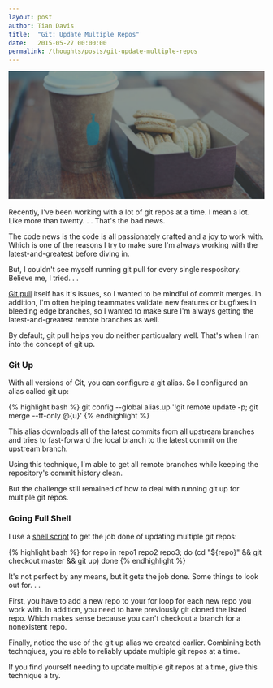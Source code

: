```yaml
---
layout: post
author: Tian Davis
title:  "Git: Update Multiple Repos"
date:   2015-05-27 00:00:00
permalink: /thoughts/posts/git-update-multiple-repos
---
```


![Macroons Coffee][1]

Recently, I've been working with a lot of git repos at a time.  I mean a lot. Like more than twenty. . . That's the bad news.

The code news is the code is all passionately crafted and a joy to work with. Which is one of the reasons I try to make sure I'm always working with the latest-and-greatest before diving in.

But, I couldn't see myself running git pull for every single respository. Believe me, I tried. . .

[Git pull][2] itself has it's issues, so I wanted to be mindful of commit merges. In addition, I'm often helping teammates validate new features or bugfixes in bleeding edge branches, so I wanted to make sure I'm always getting the latest-and-greatest remote branches as well.

By default, git pull helps you do neither particualary well. That's when I ran into the concept of git up.


### Git Up

With all versions of Git, you can configure a git alias. So I configured an alias called git up:

{% highlight bash %}
git config --global alias.up '!git remote update -p; git merge --ff-only @{u}'
{% endhighlight %}

This alias downloads all of the latest commits from all upstream branches and tries to fast-forward the local branch to the latest commit on the upstream branch.

Using this technique, I'm able to get all remote branches while keeping the repository's commit history clean.

But the challenge still remained of how to deal with running git up for multiple git repos.


### Going Full Shell

I use a [shell script][3] to get the job done of updating multiple git repos:

{% highlight bash %}
for repo in repo1 repo2 repo3; do
    (cd "${repo}" && git checkout master && git up)
done
{% endhighlight %}

It's not perfect by any means, but it gets the job done. Some things to look out for. . .

First, you have to add a new repo to your for loop for each new repo you work with. In addition, you need to have previously git cloned the listed repo. Which makes sense because you can't checkout a branch for a nonexistent repo.

Finally, notice the use of the git up alias we created earlier. Combining both technqiues, you're able to reliably update multiple git repos at a time.

If you find yourself needing to update multiple git repos at a time, give this technique a try.



[1]: /images/macroons-coffee.png  "Macroons Coffee"
[2]: https://stackoverflow.com/questions/15316601/in-what-cases-could-git-pull-be-harmful
[3]: https://stackoverflow.com/questions/17099564/make-a-shell-script-to-update-3-git-repos
[4]: https://twitter.com/dhh/statuses/45923430608023552
[6]: https://techoctave.com/c7/posts/90-designer-languages
